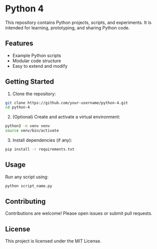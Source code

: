 # Python 4

This repository contains Python projects, scripts, and experiments. It is intended for learning, prototyping, and sharing Python code.

## Features

- Example Python scripts
- Modular code structure
- Easy to extend and modify

## Getting Started

1. Clone the repository:
  ```bash
  git clone https://github.com/your-username/python-4.git
  cd python-4
  ```
2. (Optional) Create and activate a virtual environment:
  ```bash
  python3 -m venv venv
  source venv/bin/activate
  ```
3. Install dependencies (if any):
  ```bash
  pip install -r requirements.txt
  ```

## Usage

Run any script using:
```bash
python script_name.py
```

## Contributing

Contributions are welcome! Please open issues or submit pull requests.

## License

This project is licensed under the MIT License.